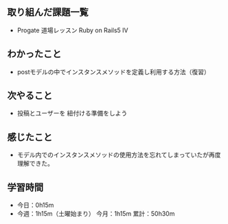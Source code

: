 ## 取り組んだ課題一覧
- Progate 道場レッスン Ruby on Rails5 IV
## わかったこと
- postモデルの中でインスタンスメソッドを定義し利用する方法（復習）
## 次やること
- 投稿とユーザーを 紐付ける準備をしよう
## 感じたこと
- モデル内でのインスタンスメソッドの使用方法を忘れてしまっていたが再度理解できた。
## 学習時間
- 今日：0h15m
- 今週：1h15m（土曜始まり）
今月：1h15m
累計：50h30m
